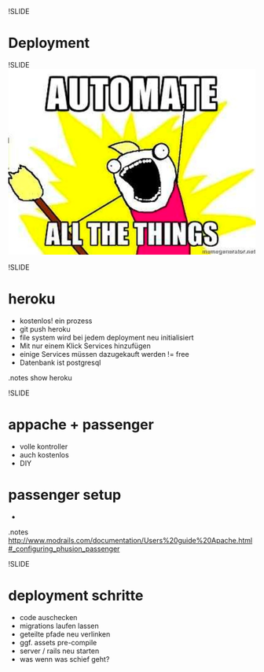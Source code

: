 !SLIDE
# Deployment

!SLIDE
![](../images/meme.jpg)

!SLIDE
# heroku
 * kostenlos! ein prozess
 * git push heroku
 * file system wird bei jedem deployment neu initialisiert
 * Mit nur einem Klick Services hinzufügen
 * einige Services müssen dazugekauft werden != free
 * Datenbank ist postgresql

.notes show heroku
 
!SLIDE
# appache + passenger
  * volle kontroller
  * auch kostenlos
  * DIY

# passenger setup
  * 
.notes http://www.modrails.com/documentation/Users%20guide%20Apache.html#_configuring_phusion_passenger

!SLIDE
# deployment schritte
  * code auschecken
  * migrations laufen lassen
  * geteilte pfade neu verlinken
  * ggf. assets pre-compile
  * server / rails neu starten
  * was wenn was schief geht?

  



